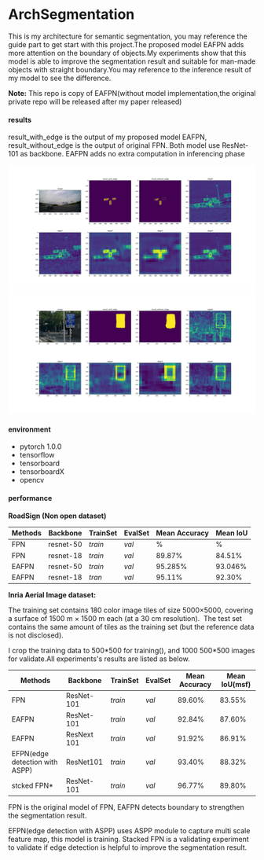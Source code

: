# ArchSegmentation

This is my architecture for semantic segmentation, you may reference the guide part to get start with this project.The proposed model  EAFPN adds more attention on the boundary of objects.My experiments show that this model is able to improve the segmentation result and suitable for man-made objects with straight boundary.You may reference to the inference result of my model to see the difference.

**Note:** This repo is  copy of EAFPN(without model implementation,the original private repo will be released after my paper released)

#### results

result_with_edge is the output of my proposed model EAFPN, result_without_edge is the output of original FPN. Both model use ResNet-101 as backbone. EAFPN adds no extra computation in inferencing phase

![](https://raw.githubusercontent.com/Citygity/ArchSegmentation/master/images/00004997.png)
![](https://raw.githubusercontent.com/Citygity/ArchSegmentation/master/images/44.png)


#### environment

- pytorch 1.0.0
- tensorflow
- tensorboard
- tensorboardX
- opencv

#### performance

**RoadSign (Non open dataset)**

| Methods | Backbone  | TrainSet | EvalSet | Mean Accuracy | Mean IoU |
| ------- | --------- | -------- | ------- | ------------- | -------- |
| FPN     | resnet-50 | *train*  | *val*   | %             | %        |
| FPN     | resnet-18 | *train*  | *val*   | 89.87%        | 84.51%   |
| EAFPN   | resnet-50 | *train*  | *val*   | 95.285%       | 93.046%  |
| EAFPN   | resnet-18 | *tran*   | *val*   | 95.11%        | 92.30%   |

**Inria Aerial Image dataset:**

The training set contains 180 color image tiles of size 5000×5000, covering a surface of 1500 m × 1500 m each (at a 30 cm resolution).  The test set contains the same amount of tiles as the training set (but the reference data is not disclosed).  

I crop the training data to 500*500 for training(), and 1000 500\*500 images for validate.All experiments's results are listed as below.

| Methods                        | Backbone    | TrainSet | EvalSet | Mean Accuracy | Mean IoU(msf) |
| ------------------------------ | ----------- | -------- | ------- | ------------- | ------------- |
| FPN                            | ResNet-101  | *train*  | *val*   | 89.60%        | 83.55%        |
| EAFPN                          | ResNet-101  | *train*  | *val*   | 92.84%        | 87.60%        |
| EAFPN                          | ResNext 101 | *train*  | *val*   | 91.92%        | 86.91%        |
| EFPN(edge detection with ASPP) | ResNet101   | *train*  | *val*   | 93.40%        | 88.32%        |
| stcked FPN*                    | ResNet-101  | *train*  | *val*   | 96.77%        | 89.80%        |

FPN is the original model of FPN, EAFPN detects boundary to strengthen the segmentation result.

EFPN(edge detection with ASPP) uses ASPP module to capture multi scale feature map, this model is training. Stacked FPN is a validating experiment to validate if edge detection is helpful to improve the segmentation result.
